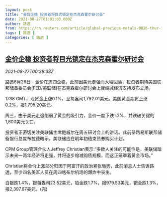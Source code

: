 ```yaml
---
layout: post
title: "金价企稳 投资者将目光锁定在杰克森霍尔研讨会"
date: 2021-08-27T01:01:03.000Z
author: 路透
from: https://cn.reuters.com/article/global-precious-metals-0826-thur-idCNKBS2FS01L
tags: [ 路透 ]
categories: [ 路透 ]
---
```

<!--1630026063000-->
[金价企稳 投资者将目光锁定在杰克森霍尔研讨会](https://cn.reuters.com/article/global-precious-metals-0826-thur-idCNKBS2FS01L)
------

<div>
<div><i>2021-08-27T00:38:38Z</i></div><p>路透8月26日 - 金价在周四企稳，此前因美元走强而大幅回落，投资者期待美国联邦储备委员会(FED/美联储)在杰克森霍尔研讨会上就缩减经济支持发布立场。</p><p>1738 GMT，现货金上涨0.1%，至每盎司1,792.01美元。美国黄金期货上涨0.2%，报1,795.20美元。</p><p>周三，由于美元走强削弱了黄金的吸引力，金价一度下跌1.2%，并跌破关键的1,800美元关口。</p><p>投资者正密切关注美联储主席鲍威尔在周五研讨会上的讲话。此前圣路易斯联邦储备银行总裁布拉德暗示，美联储应在明年初结束债券购买计划。</p><p>CPM Group管理合伙人Jeffrey Christian表示:“多数人关注的可能性是，美联储暗示未来一两年经济将走强，并将逐步缩减购债规模，而这正笼罩着黄金市场。”</p><p>Christian将金价上涨部分归因于阿富汗的政治紧张局势，此前消息人士告诉路透，至少四名美军人员在周四喀布尔机场的爆炸中丧生。</p><p>白银跌1.4%，报每盎司23.52美元，铂金跌1.7%，报979.53美元，钯金跌1.3%，报2,397.67美元。(完)</p>
</div>
